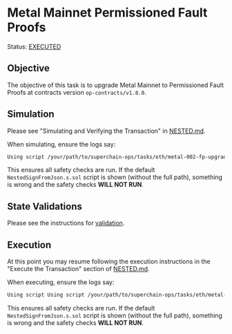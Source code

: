 # Metal Mainnet Permissioned Fault Proofs

Status: [EXECUTED](https://etherscan.io/tx/0xc43aa8d8362bf9b97a23818fd8eb62452543057ba81c2b803be18e0ff36610f5)

## Objective

The objective of this task is to upgrade Metal Mainnet to Permissioned Fault Proofs at contracts
version `op-contracts/v1.8.0`.

## Simulation

Please see "Simulating and Verifying the Transaction" in [NESTED.md](../../../NESTED.md).

When simulating, ensure the logs say:

```sh
Using script /your/path/to/superchain-ops/tasks/eth/metal-002-fp-upgrade/NestedSignFromJson.s.sol
```

This ensures all safety checks are run. If the default `NestedSignFromJson.s.sol` script is shown
(without the full path), something is wrong and the safety checks **WILL NOT RUN**.

## State Validations

Please see the instructions for [validation](./VALIDATION.md).

## Execution

At this point you may resume following the execution instructions in the "Execute the Transaction"
section of [NESTED.md](../../../NESTED.md).

When executing, ensure the logs say:

```sh
Using script Using script /your/path/to/superchain-ops/tasks/eth/metal-002-fp-upgrade/NestedSignFromJson.s.sol
```

This ensures all safety checks are run. If the default `NestedSignFromJson.s.sol` script is shown
(without the full path), something is wrong and the safety checks **WILL NOT RUN**.
